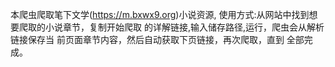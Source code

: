 本爬虫爬取笔下文学(https://m.bxwx9.org)小说资源,
使用方式:从网站中找到想要爬取的小说章节，复制开始爬取
的详解链接,输入储存路径,运行，爬虫会从解析链接保存当
前页面章节内容，然后自动获取下页链接，再次爬取，直到
全部完成。
